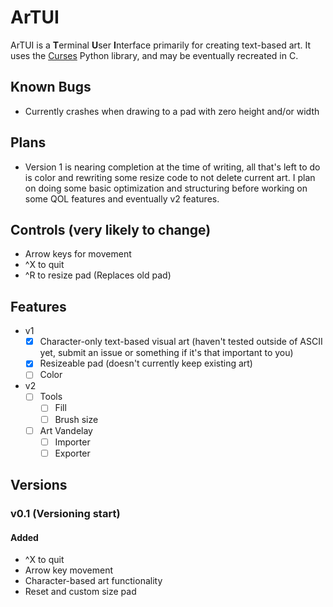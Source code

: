 # ArTUI
ArTUI is a **T**erminal **U**ser **I**nterface primarily for creating text-based art. 
It uses the [Curses](https://docs.python.org/3/library/curses.html) Python library, and may be eventually recreated in C.

## Known Bugs
- Currently crashes when drawing to a pad with zero height and/or width

## Plans
- Version 1 is nearing completion at the time of writing, all that's left to do is color and rewriting some resize code to not delete current art.
	I plan on doing some basic optimization and structuring before working on some QOL features and eventually v2 features.

## Controls (very likely to change)
- Arrow keys for movement
- ^X to quit
- ^R to resize pad (Replaces old pad)

## Features
- v1
	- [x] Character-only text-based visual art (haven't tested outside of ASCII yet, submit an issue or something if it's that important to you)
	- [x] Resizeable pad (doesn't currently keep existing art)
	- [ ] Color
 
- v2
	- [ ] Tools
		- [ ] Fill
		- [ ] Brush size
 	- [ ] Art Vandelay
		- [ ] Importer
		- [ ] Exporter

## Versions
### v0.1 (Versioning start)
#### Added
- ^X to quit
- Arrow key movement
- Character-based art functionality
- Reset and custom size pad
